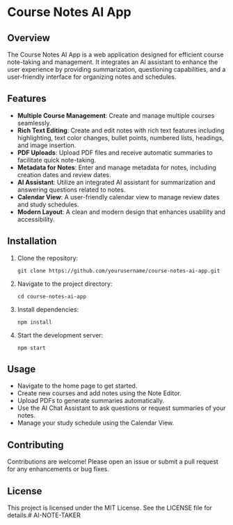 # Course Notes AI App

## Overview
The Course Notes AI App is a web application designed for efficient course note-taking and management. It integrates an AI assistant to enhance the user experience by providing summarization, questioning capabilities, and a user-friendly interface for organizing notes and schedules.

## Features
- **Multiple Course Management**: Create and manage multiple courses seamlessly.
- **Rich Text Editing**: Create and edit notes with rich text features including highlighting, text color changes, bullet points, numbered lists, headings, and image insertion.
- **PDF Uploads**: Upload PDF files and receive automatic summaries to facilitate quick note-taking.
- **Metadata for Notes**: Enter and manage metadata for notes, including creation dates and review dates.
- **AI Assistant**: Utilize an integrated AI assistant for summarization and answering questions related to notes.
- **Calendar View**: A user-friendly calendar view to manage review dates and study schedules.
- **Modern Layout**: A clean and modern design that enhances usability and accessibility.

## Installation
1. Clone the repository:
   ```
   git clone https://github.com/yourusername/course-notes-ai-app.git
   ```
2. Navigate to the project directory:
   ```
   cd course-notes-ai-app
   ```
3. Install dependencies:
   ```
   npm install
   ```
4. Start the development server:
   ```
   npm start
   ```

## Usage
- Navigate to the home page to get started.
- Create new courses and add notes using the Note Editor.
- Upload PDFs to generate summaries automatically.
- Use the AI Chat Assistant to ask questions or request summaries of your notes.
- Manage your study schedule using the Calendar View.

## Contributing
Contributions are welcome! Please open an issue or submit a pull request for any enhancements or bug fixes.

## License
This project is licensed under the MIT License. See the LICENSE file for details.# AI-NOTE-TAKER
